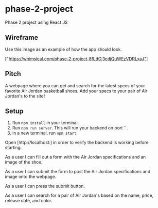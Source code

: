 # phase-2-project
Phase 2 project using React JS

## Wireframe

Use this image as an example of how the app should look. 

["https://whimsical.com/phase-2-project-8fLdGj3edjQuWEzVDRLxaJ"]


## Pitch

A webpage where you can get and search for the latest specs of your favorite Air Jordan basketball shoes.  Add your specs to your pair of Air Jordan's to the site!

## Setup 
1. Run `npm install` in your terminal.
2. Run `npm run server`. This will run your backend on port ``.
3. In a new terminal, run `npm start`.

Open [http://localhost:]
in order to verify the backend is working before starting. 

As a user I can fill out a form with the Air Jordan specifications and an image of the shoe.

As a user I can submit the form to post the Air Jordan specifications and image onto the webpage.

As a user I can press the submit button.

As a user I can search for a pair of Air Jordan's based on the name, price, release date, and color.
